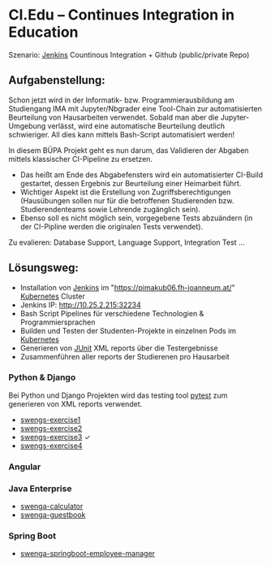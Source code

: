 # CI.Edu – Continues Integration in Education
Szenario: [Jenkins](https://www.jenkins.io/) Countinous Integration + Github (public/private Repo)

## Aufgabenstellung:
Schon jetzt wird in der Informatik- bzw. Programmierausbildung am Studiengang IMA mit Jupyter/Nbgrader eine Tool-Chain zur automatisierten Beurteilung von Hausarbeiten verwendet. Sobald man aber die Jupyter-Umgebung verlässt, wird eine automatische Beurteilung deutlich schwieriger.
All dies kann mittels Bash-Script automatisiert werden!

In diesem BÜPA Projekt geht es nun darum, das Validieren der Abgaben mittels klassischer CI-Pipeline zu ersetzen. 
- Das heißt am Ende des Abgabefensters wird ein automatisierter CI-Build gestartet, dessen Ergebnis zur Beurteilung einer Heimarbeit führt. 
- Wichtiger Aspekt ist die Erstellung von Zugriffsberechtigungen (Hausübungen sollen nur für die betroffenen Studierenden bzw. Studierendenteams sowie Lehrende zugänglich sein).
- Ebenso soll es nicht möglich sein, vorgegebene Tests abzuändern (in der CI-Pipline werden die originalen Tests verwendet).

Zu evalieren: Database Support, Language Support, Integration Test ...

## Lösungsweg:
- Installation von [Jenkins](https://www.jenkins.io/) im "https://pimakub06.fh-joanneum.at/" [Kubernetes](https://kubernetes.io/) Cluster
- Jenkins IP: http://10.25.2.215:32234
- Bash Script Pipelines für verschiedene Technologien & Programmiersprachen
- Builden und Testen der Studenten-Projekte in einzelnen Pods im [Kubernetes](https://kubernetes.io/) 
- Generieren von [JUnit](https://junit.org/junit5/) XML reports über die Testergebnisse
- Zusammenführen aller reports der Studierenen pro Hausarbeit



### Python & Django
Bei Python und Django Projekten wird das testing tool [pytest](https://docs.pytest.org/en/6.2.x/) zum generieren von XML reports verwendet.
- [swengs-exercise1](https://github.com/domiK66/swengs-exercise1)
- [swengs-exercise2](https://github.com/domiK66/swengs-exercise2)
- [swengs-exercise3](https://github.com/domiK66/swengs-exercise3) ✓ 
- [swengs-exercise4](https://github.com/domiK66/swengs-exercise4)

### Angular

### Java Enterprise

- [swenga-calculator](https://github.com/domiK66/swenga-calculator)
- [swenga-guestbook](https://github.com/domiK66/swenga-guestbook)

### Spring Boot

- [swenga-springboot-employee-manager](https://github.com/domiK66/swenga-springboot-employee-manager)

